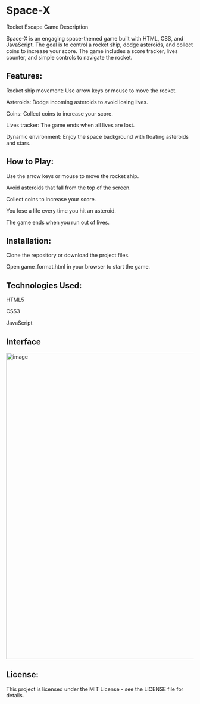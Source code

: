 # Space-X
Rocket Escape Game
Description

Space-X is an engaging space-themed game built with HTML, CSS, and JavaScript. The goal is to control a rocket ship, dodge asteroids, and collect coins to increase your score. The game includes a score tracker, lives counter, and simple controls to navigate the rocket.

## Features:

Rocket ship movement: Use arrow keys or mouse to move the rocket.

Asteroids: Dodge incoming asteroids to avoid losing lives.

Coins: Collect coins to increase your score.

Lives tracker: The game ends when all lives are lost.

Dynamic environment: Enjoy the space background with floating asteroids and stars.

## How to Play:

Use the arrow keys or mouse to move the rocket ship.

Avoid asteroids that fall from the top of the screen.

Collect coins to increase your score.

You lose a life every time you hit an asteroid.

The game ends when you run out of lives.

## Installation:

Clone the repository or download the project files.

Open game_format.html in your browser to start the game.

## Technologies Used:

HTML5

CSS3

JavaScript

## Interface

<img width="1105" height="823" alt="image" src="https://github.com/user-attachments/assets/9107dc13-3bad-42c1-b2f5-a4eb432b3211" />


## License:

This project is licensed under the MIT License - see the LICENSE
 file for details.



